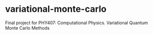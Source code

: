 # variational-monte-carlo
 Final project for PHY407: Computational Physics. Variational Quantum Monte Carlo Methods

